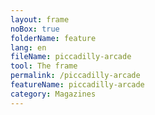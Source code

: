 ```yaml
---
layout: frame
noBox: true
folderName: feature
lang: en
fileName: piccadilly-arcade
tool: The frame
permalink: /piccadilly-arcade
featureName: piccadilly-arcade
category: Magazines
---
```

